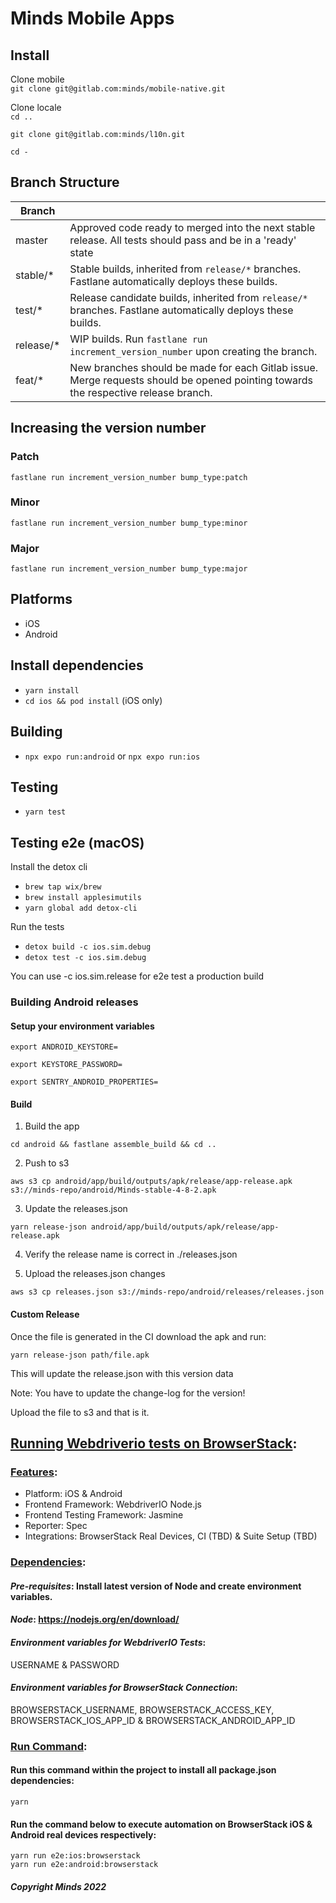 # Minds Mobile Apps

## Install

Clone mobile\
`git clone git@gitlab.com:minds/mobile-native.git`

Clone locale\
`cd ..`

`git clone git@gitlab.com:minds/l10n.git`

`cd -`

## Branch Structure

| Branch     |                                                                                                                                    |
| ---------- | ---------------------------------------------------------------------------------------------------------------------------------- |
| master     | Approved code ready to merged into the next stable release. All tests should pass and be in a 'ready' state                        |
| stable/\*  | Stable builds, inherited from `release/*` branches. Fastlane automatically deploys these builds.                                   |
| test/\*    | Release candidate builds, inherited from `release/*` branches. Fastlane automatically deploys these builds.                        |
| release/\* | WIP builds. Run `fastlane run increment_version_number` upon creating the branch.                                                  |
| feat/\*    | New branches should be made for each Gitlab issue. Merge requests should be opened pointing towards the respective release branch. |

## Increasing the version number

### Patch

`fastlane run increment_version_number bump_type:patch`

### Minor

`fastlane run increment_version_number bump_type:minor`

### Major

`fastlane run increment_version_number bump_type:major`

## Platforms

- iOS
- Android

## Install dependencies

- `yarn install`
- `cd ios && pod install` (iOS only)

## Building

- `npx expo run:android` or `npx expo run:ios`

## Testing

- `yarn test`

## Testing e2e (macOS)

Install the detox cli

- `brew tap wix/brew`
- `brew install applesimutils`
- `yarn global add detox-cli`

Run the tests

- `detox build -c ios.sim.debug`
- `detox test -c ios.sim.debug`

You can use -c ios.sim.release for e2e test a production build

### Building Android releases

#### Setup your environment variables

`export ANDROID_KEYSTORE=`

`export KEYSTORE_PASSWORD=`

`export SENTRY_ANDROID_PROPERTIES=`

#### Build

1. Build the app

`cd android && fastlane assemble_build && cd ..`

2. Push to s3

`aws s3 cp android/app/build/outputs/apk/release/app-release.apk s3://minds-repo/android/Minds-stable-4-8-2.apk`

3. Update the releases.json

`yarn release-json android/app/build/outputs/apk/release/app-release.apk`

4. Verify the release name is correct in ./releases.json

5. Upload the releases.json changes

`aws s3 cp releases.json s3://minds-repo/android/releases/releases.json`

#### Custom Release

Once the file is generated in the CI download the apk and run:

`yarn release-json path/file.apk`

This will update the release.json with this version data

Note: You have to update the change-log for the version!

Upload the file to s3 and that is it.

## <u>Running Webdriverio tests on BrowserStack</u>:

### <u>Features</u>:

- Platform: iOS & Android
- Frontend Framework: WebdriverIO Node.js
- Frontend Testing Framework: Jasmine
- Reporter: Spec
- Integrations: BrowserStack Real Devices, CI (TBD) & Suite Setup (TBD)

### <u>Dependencies</u>:

#### _Pre-requisites_: Install latest version of Node and create environment variables.

#### _Node_: https://nodejs.org/en/download/

#### _Environment variables for WebdriverIO Tests_:

USERNAME & PASSWORD

#### _Environment variables for BrowserStack Connection_:

BROWSERSTACK_USERNAME, BROWSERSTACK_ACCESS_KEY, BROWSERSTACK_IOS_APP_ID & BROWSERSTACK_ANDROID_APP_ID

### <u>Run Command</u>:

#### Run this command within the project to install all package.json dependencies:

```
yarn
```

#### Run the command below to execute automation on BrowserStack iOS & Android real devices respectively:

```
yarn run e2e:ios:browserstack
yarn run e2e:android:browserstack
```

##### _Copyright Minds 2022_
